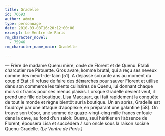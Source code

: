 ```yaml
---
title: Gradelle
id: 76693
author: admin
type: personnage
date: 2010-03-08T16:20:12+00:00
excerpt: Le Ventre de Paris
rm_character_novel:
  - 75946
rm_character_name_main: Gradelle

---
```

— Frère de madame Quenu mère, oncle de Florent et de Quenu. Etabli charcutier rue Pirouette. Gros avare, homme brutal, qui a reçu ses neveux comme des meurt-de-faim [51]. A dépassé soixante ans au moment du coup d&rsquo;État ; il refuse de faire des démarches pour sauver Florent et utilise dans son commerce les talents culinaires de Quenu, lui donnant chaque mois six francs pour ses menus plaisirs. Lorsque Gradelle devient veuf, il prend une fille de boutique, Lisa Macquart, qui fait rapidement la conquête de tout le monde et règne bientôt sur la boutique. Un an après, Gradelle est foudroyé par une attaque d&rsquo;apoplexie, en préparant une galantine [58]. On trouve son trésor, une somme de quatre-vingt-cinq mille francs enfouie dans la cave, au fond d&rsquo;un saloir. Quenu, seul héritier en l&rsquo;absence de Florent, épousera Lisa et succédera à son oncle sous la raison sociale Quenu-Gradelle. _(Le Ventre de Paris.)_